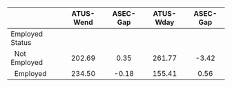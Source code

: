 
|                      |    ATUS-Wend |     ASEC-Gap |    ATUS-Wday |     ASEC-Gap |
| -------------------- | :----------: | :----------: | :----------: | :----------: |
| Employed Status      |              |              |              |              |
| &nbsp;&nbsp;Not Employed |       202.69 |         0.35 |       261.77 |        -3.42 |
| &nbsp;&nbsp;Employed |       234.50 |        -0.18 |       155.41 |         0.56 |

